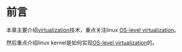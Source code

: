 # 前言

本章主要介绍[virtualization](https://en.wikipedia.org/wiki/Virtualization)技术，重点关注linux [OS-level virtualization](https://en.wikipedia.org/wiki/OS-level_virtualization)。

然后重点介绍linux kernel是如何实现[OS-level virtualization](https://en.wikipedia.org/wiki/OS-level_virtualization)的。

